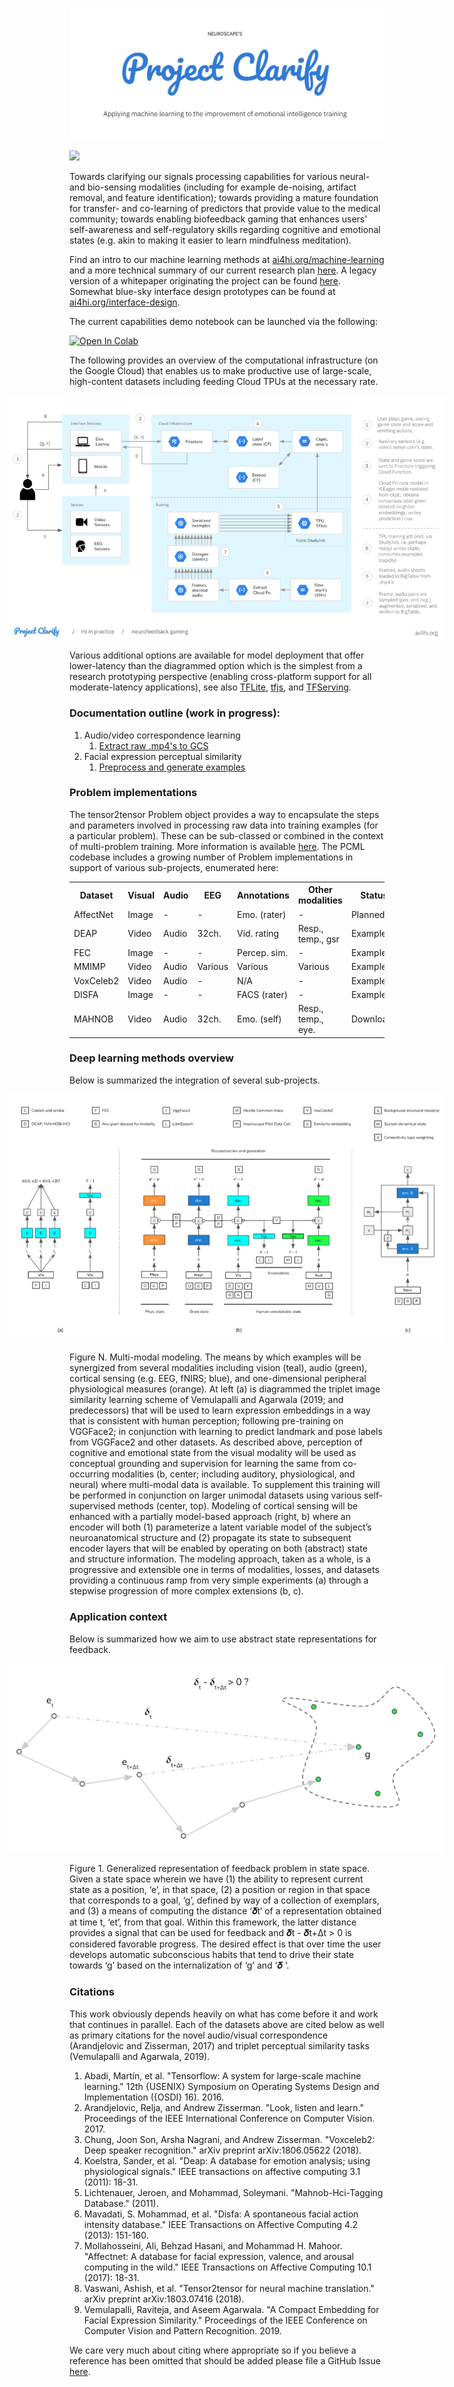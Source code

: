 ![](docs/images/logo.png)

<a href="https://kubeflow.org" target="_blank"><img src="https://img.shields.io/static/v1?label=Built%20with&message=Kubeflow&color=blue"></img></a>


Towards clarifying our signals processing capabilities for various neural- and bio-sensing modalities (including for example de-noising, artifact removal, and feature identification); towards providing a mature foundation for transfer- and co-learning of predictors that provide value to the medical community; towards enabling biofeedback gaming that enhances users' self-awareness and self-regulatory skills regarding cognitive and emotional states (e.g. akin to making it easier to learn mindfulness meditation).

Find an intro to our machine learning methods at <a href="https://ai4hi.org/machine-learning" target="_blank">ai4hi.org/machine-learning</a> and a more technical summary of our current research plan [here](https://github.com/projectclarify/pcml/blob/master/docs/research-plan.md). A legacy version of a whitepaper originating the project can be found [here](https://github.com/projectclarify/experiments/raw/25e5a3e8f7854dc58f54db28cfda99181eb43b9e/public/assets/docs/project_clarify_whitepaper.pdf). Somewhat blue-sky interface design prototypes can be found at <a href="https://ai4hi.org/interface-design" target="_blank">ai4hi.org/interface-design</a>.

The current capabilities demo notebook can be launched via the following:

<a href="https://colab.research.google.com/gist/cwbeitel/9f647889b63f9db3469bc45e16709f31/project-clarify-demo-nb-q4-19.ipynb" target="_blank"><img src="https://colab.research.google.com/assets/colab-badge.svg" alt="Open In Colab"></img></a>


The following provides an overview of the computational infrastructure (on the Google Cloud) that enables us to make productive use of large-scale, high-content datasets including feeding Cloud TPUs at the necessary rate.

<div style="width:100%; display: flex; justify-content: center">
<img style="max-width:700px"; src="docs/images/infra.png">
</div>

Various additional options are available for model deployment that offer lower-latency than the diagrammed option which is the simplest from a research prototyping perspective (enabling cross-platform support for all moderate-latency applications), see also [TFLite](https://www.tensorflow.org/lite), [tfjs](https://www.tensorflow.org/js), and [TFServing](https://www.kubeflow.org/docs/components/serving/tfserving_new/).


### Documentation outline (work in progress):

1. Audio/video correspondence learning
    1. [Extract raw .mp4's to GCS](docs/extract-videos.md)
2. Facial expression perceptual similarity
    1. [Preprocess and generate examples](docs/fec.md)


### Problem implementations

The tensor2tensor Problem object provides a way to encapsulate the steps and parameters involved in processing raw data into training examples (for a particular problem). These can be sub-classed or combined in the context of multi-problem training. More information is available [here](https://tensorflow.github.io/tensor2tensor/new_problem.html). The PCML codebase includes a growing number of Problem implementations in support of various sub-projects, enumerated here:

<div class="tg-wrap"><table class="tg">
  <tr>
    <th class="tg-0lax">Dataset</th>
    <th class="tg-0lax">Visual</th>
    <th class="tg-0lax">Audio</th>
    <th class="tg-0lax">EEG</th>
    <th class="tg-0lax">Annotations</th>
    <th class="tg-0lax">Other modalities</th>
    <th class="tg-0lax">Status</th>
    <th class="tg-0lax">Code</th>
    <th class="tg-0lax">Source</th>
    <th class="tg-0lax">Citation</th>
  </tr>
  <tr>
    <td class="tg-0lax">AffectNet</td>
    <td class="tg-0lax">Image</td>
    <td class="tg-0lax">-</td>
    <td class="tg-0lax">-</td>
    <td class="tg-0lax">Emo. (rater)</td>
    <td class="tg-0lax">-</td>
    <td class="tg-0lax">Planned</td>
    <td class="tg-0lax"><a href="https://github.com/projectclarify/pcml/blob/master/pcml/datasets/affectnet.py" target="_blank">link</a></td>
    <td class="tg-0lax"><a href="http://mohammadmahoor.com/affectnet/" target="_blank">link</a></td>
    <td class="tg-0lax">7</td>
  </tr>
  <tr>
    <td class="tg-0lax">DEAP</td>
    <td class="tg-0lax">Video</td>
    <td class="tg-0lax">Audio</td>
    <td class="tg-0lax">32ch.</td>
    <td class="tg-0lax">Vid. rating</td>
    <td class="tg-0lax">Resp., temp., gsr</td>
    <td class="tg-0lax">Examples</td>
    <td class="tg-0lax"><a href="https://github.com/projectclarify/pcml/blob/master/pcml/datasets/deap.py" target="_blank">link</a></td>
    <td class="tg-0lax"><a href="https://www.eecs.qmul.ac.uk/mmv/datasets/deap/" target="_blank">link</a></td>
    <td class="tg-0lax">4</td>
  </tr>
  <tr>
    <td class="tg-0lax">FEC</td>
    <td class="tg-0lax">Image</td>
    <td class="tg-0lax">-</td>
    <td class="tg-0lax">-</td>
    <td class="tg-0lax">Percep. sim.</td>
    <td class="tg-0lax">-</td>
    <td class="tg-0lax">Examples</td>
    <td class="tg-0lax"><a href="https://github.com/projectclarify/pcml/blob/master/pcml/datasets/fec.py" target="_blank">link</a></td>
    <td class="tg-0lax"><a href="https://ai.google/tools/datasets/google-facial-expression/" target="_blank">link</a></td>
    <td class="tg-0lax">9</td>
  </tr>
  <tr>
    <td class="tg-0lax">MMIMP</td>
    <td class="tg-0lax">Video</td>
    <td class="tg-0lax">Audio</td>
    <td class="tg-0lax">Various</td>
    <td class="tg-0lax">Various</td>
    <td class="tg-0lax">Various</td>
    <td class="tg-0lax">Examples*</td>
    <td class="tg-0lax"><a href="https://github.com/projectclarify/pcml/blob/master/pcml/datasets/mmimp.py" target="_blank">link</a></td>
    <td class="tg-0lax">Various</td>
    <td class="tg-0lax">-</td>
  </tr>
  <tr>
    <td class="tg-0lax">VoxCeleb2</td>
    <td class="tg-0lax">Video</td>
    <td class="tg-0lax">Audio</td>
    <td class="tg-0lax">-</td>
    <td class="tg-0lax">N/A</td>
    <td class="tg-0lax">-</td>
    <td class="tg-0lax">Examples</td>
    <td class="tg-0lax"><a href="https://github.com/projectclarify/pcml/blob/master/pcml/datasets/vox_celeb_cbt.py" target="_blank">link</a></td>
    <td class="tg-0lax"><a href="http://www.robots.ox.ac.uk/~vgg/data/voxceleb/" target="_blank">link</a></td>
    <td class="tg-0lax">3</td>
  </tr>
  <tr>
    <td class="tg-0lax">DISFA</td>
    <td class="tg-0lax">Image</td>
    <td class="tg-0lax">-</td>
    <td class="tg-0lax">-</td>
    <td class="tg-0lax">FACS (rater)</td>
    <td class="tg-0lax">-</td>
    <td class="tg-0lax">Examples</td>
    <td class="tg-0lax"><a href="https://github.com/projectclarify/pcml/blob/master/pcml/datasets/disfa.py" target="_blank">link</a></td>
    <td class="tg-0lax"><a href="http://mohammadmahoor.com/disfa/" target="_blank">link</a></td>
    <td class="tg-0lax">6</td>
  </tr>
  <tr>
    <td class="tg-0lax">MAHNOB</td>
    <td class="tg-0lax">Video</td>
    <td class="tg-0lax">Audio</td>
    <td class="tg-0lax">32ch.</td>
    <td class="tg-0lax">Emo. (self)</td>
    <td class="tg-0lax">Resp., temp., eye.</td>
    <td class="tg-0lax">Download</td>
    <td class="tg-0lax"><a href="https://github.com/projectclarify/pcml/blob/master/pcml/datasets/mahnob_hci.py" target="_blank">link</a></td>
    <td class="tg-0lax"><a href="https://mahnob-db.eu/hci-tagging/" target="_blank">link</a></td>
    <td class="tg-0lax">5</td>
  </tr>
</table></div>

### Deep learning methods overview

Below is summarized the integration of several sub-projects.

<div style="width:100%; display: flex; justify-content: center">
<img style="max-width:700px"; src="docs/images/dl-overview.png">
</div>

Figure N. Multi-modal modeling. The means by which examples will be synergized from several modalities including vision (teal), audio (green), cortical sensing (e.g. EEG, fNIRS; blue), and one-dimensional peripheral physiological measures (orange). At left (a) is diagrammed the triplet image similarity learning scheme of Vemulapalli and Agarwala (2019; and predecessors) that will be used to learn expression embeddings in a way that is consistent with human perception; following pre-training on VGGFace2; in conjunction with learning to predict landmark and pose labels from VGGFace2 and other datasets. As described above, perception of cognitive and emotional state from the visual modality will be used as conceptual grounding and supervision for learning the same from co-occurring modalities (b, center; including auditory, physiological, and neural) where multi-modal data is available. To supplement this training will be performed in conjunction on larger unimodal datasets using various self-supervised methods (center, top). Modeling of cortical sensing will be enhanced with a partially model-based approach (right, b) where an encoder will both (1) parameterize a latent variable model of the subject’s neuroanatomical structure and (2) propagate its state to subsequent encoder layers that will be enabled by operating on both (abstract) state and structure information. The modeling approach, taken as a whole, is a progressive and extensible one in terms of modalities, losses, and datasets providing a continuous ramp from very simple experiments (a) through a stepwise progression of more complex extensions (b, c).

### Application context

Below is summarized how we aim to use abstract state representations for feedback.

<div style="width:100%; display: flex; justify-content: center">
  <img style="max-width:700px"; src="docs/images/abstract-feedback.png">
</div>

Figure 1. Generalized representation of feedback problem in state space. Given a state space wherein we have (1) the ability to represent current state as a position, ‘e’, in that space, (2) a position or region in that space that corresponds to a goal, ‘g’, defined by way of a collection of exemplars, and (3) a means of computing the distance ‘𝜹t‘ of a representation obtained at time t, ‘et’, from that goal. Within this framework, the latter distance provides a signal that can be used for feedback and 𝜹t - 𝜹t+Δt > 0 is considered favorable progress. The desired effect is that over time the user develops automatic subconscious habits that tend to drive their state towards ‘g’ based on the internalization of ‘g’ and ‘𝜹 ’.

### Citations

This work obviously depends heavily on what has come before it and work that continues in parallel. Each of the datasets above are cited below as well as primary citations for the novel audio/visual correspondence (Arandjelovic and Zisserman, 2017) and triplet perceptual similarity tasks (Vemulapalli and Agarwala, 2019).

1. Abadi, Martín, et al. "Tensorflow: A system for large-scale machine learning." 12th {USENIX} Symposium on Operating Systems Design and Implementation ({OSDI} 16). 2016.
2. Arandjelovic, Relja, and Andrew Zisserman. "Look, listen and learn." Proceedings of the IEEE International Conference on Computer Vision. 2017.
3. Chung, Joon Son, Arsha Nagrani, and Andrew Zisserman. "Voxceleb2: Deep speaker recognition." arXiv preprint arXiv:1806.05622 (2018).
4. Koelstra, Sander, et al. "Deap: A database for emotion analysis; using physiological signals." IEEE transactions on affective computing 3.1 (2011): 18-31.
5. Lichtenauer, Jeroen, and Mohammad, Soleymani. "Mahnob-Hci-Tagging Database." (2011).
6. Mavadati, S. Mohammad, et al. "Disfa: A spontaneous facial action intensity database." IEEE Transactions on Affective Computing 4.2 (2013): 151-160.
7. Mollahosseini, Ali, Behzad Hasani, and Mohammad H. Mahoor. "Affectnet: A database for facial expression, valence, and arousal computing in the wild." IEEE Transactions on Affective Computing 10.1 (2017): 18-31.
8. Vaswani, Ashish, et al. "Tensor2tensor for neural machine translation." arXiv preprint arXiv:1803.07416 (2018).
9. Vemulapalli, Raviteja, and Aseem Agarwala. "A Compact Embedding for Facial Expression Similarity." Proceedings of the IEEE Conference on Computer Vision and Pattern Recognition. 2019.

We care very much about citing where appropriate so if you believe a reference has been omitted that should be added please file a GitHub Issue [here](https://github.com/projectclarify/pcml/issues).
